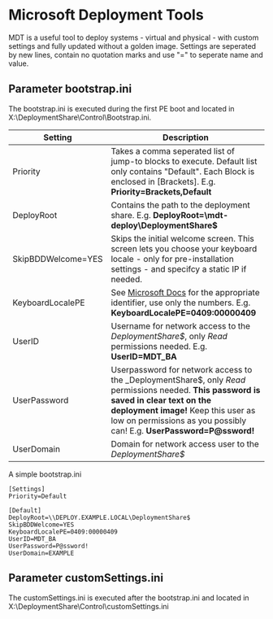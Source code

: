 # Microsoft Deployment Tools
MDT is a useful tool to deploy systems - virtual and physical - with custom settings and fully updated without a golden image. Settings are seperated by new lines, contain no quotation marks and use "=" to seperate name and value.

## Parameter bootstrap.ini
The bootstrap.ini is executed during the first PE boot and located in X:\DeploymentShare\Control\Bootstrap.ini.

Setting | Description
--------|------------
Priority | Takes a comma seperated list of jump-to blocks to execute. Default list only contains "Default". Each Block is enclosed in [Brackets]. E.g. **Priority=Brackets,Default**
DeployRoot | Contains the path to the deployment share. E.g. **DeployRoot=\\mdt-deploy\DeploymentShare$**
SkipBDDWelcome=YES | Skips the initial welcome screen. This screen lets you choose your keyboard locale - only for pre-installation settings - and specifcy a static IP if needed.
KeyboardLocalePE | See [Microsoft Docs](https://docs.microsoft.com/en-us/windows-hardware/manufacture/desktop/default-input-locales-for-windows-language-packs) for the appropriate identifier, use only the numbers. E.g. **KeyboardLocalePE=0409:00000409**
UserID | Username for network access to the _DeploymentShare$_, only _Read_ permissions needed. E.g. **UserID=MDT_BA**
UserPassword | Userpassword for network access to the _DeploymentShare$, only _Read_ permissions needed. **This password is saved in clear text on the deployment image!** Keep this user as low on permissions as you possibly can! E.g. **UserPassword=P@ssword!**
UserDomain | Domain for network access user to the _DeploymentShare$_

A simple bootstrap.ini
```shell
[Settings]
Priority=Default

[Default]
DeployRoot=\\DEPLOY.EXAMPLE.LOCAL\DeploymentShare$
SkipBDDWelcome=YES
KeyboardLocalePE=0409:00000409
UserID=MDT_BA
UserPassword=P@ssword!
UserDomain=EXAMPLE
```

## Parameter customSettings.ini
The customSettings.ini is executed after the bootstrap.ini and located in X:\DeploymentShare\Control\customSettings.ini

